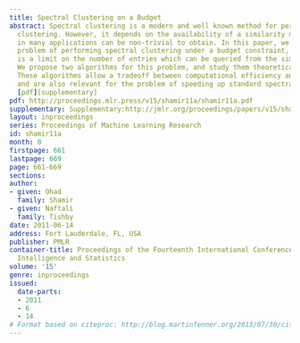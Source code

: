```yaml
---
title: Spectral Clustering on a Budget
abstract: Spectral clustering is a modern and well known method for performing data
  clustering. However, it depends on the availability of a similarity matrix, which
  in many applications can be non-trivial to obtain. In this paper, we focus on the
  problem of performing spectral clustering under a budget constraint, where there
  is a limit on the number of entries which can be queried from the similarity matrix.
  We propose two algorithms for this problem, and study them theoretically and experimentally.
  These algorithms allow a tradeoff between computational efficiency and actual performance,
  and are also relevant for the problem of speeding up standard spectral clustering.
  [pdf][supplementary]
pdf: http://proceedings.mlr.press/v15/shamir11a/shamir11a.pdf
supplementary: Supplementary:http://jmlr.org/proceedings/papers/v15/shamir11a/shamir11aSupple.pdf
layout: inproceedings
series: Proceedings of Machine Learning Research
id: shamir11a
month: 0
firstpage: 661
lastpage: 669
page: 661-669
sections: 
author:
- given: Ohad
  family: Shamir
- given: Naftali
  family: Tishby
date: 2011-06-14
address: Fort Lauderdale, FL, USA
publisher: PMLR
container-title: Proceedings of the Fourteenth International Conference on Artificial
  Intelligence and Statistics
volume: '15'
genre: inproceedings
issued:
  date-parts:
  - 2011
  - 6
  - 14
# Format based on citeproc: http://blog.martinfenner.org/2013/07/30/citeproc-yaml-for-bibliographies/
---
```


